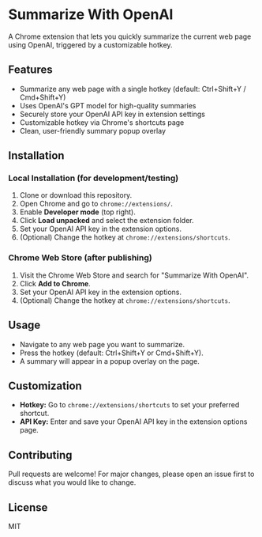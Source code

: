 # Summarize With OpenAI

A Chrome extension that lets you quickly summarize the current web page using OpenAI, triggered by a customizable hotkey.

## Features
- Summarize any web page with a single hotkey (default: Ctrl+Shift+Y / Cmd+Shift+Y)
- Uses OpenAI's GPT model for high-quality summaries
- Securely store your OpenAI API key in extension settings
- Customizable hotkey via Chrome's shortcuts page
- Clean, user-friendly summary popup overlay

## Installation

### Local Installation (for development/testing)
1. Clone or download this repository.
2. Open Chrome and go to `chrome://extensions/`.
3. Enable **Developer mode** (top right).
4. Click **Load unpacked** and select the extension folder.
5. Set your OpenAI API key in the extension options.
6. (Optional) Change the hotkey at `chrome://extensions/shortcuts`.

### Chrome Web Store (after publishing)
1. Visit the Chrome Web Store and search for "Summarize With OpenAI".
2. Click **Add to Chrome**.
3. Set your OpenAI API key in the extension options.
4. (Optional) Change the hotkey at `chrome://extensions/shortcuts`.

## Usage
- Navigate to any web page you want to summarize.
- Press the hotkey (default: Ctrl+Shift+Y or Cmd+Shift+Y).
- A summary will appear in a popup overlay on the page.

## Customization
- **Hotkey:** Go to `chrome://extensions/shortcuts` to set your preferred shortcut.
- **API Key:** Enter and save your OpenAI API key in the extension options page.

## Contributing
Pull requests are welcome! For major changes, please open an issue first to discuss what you would like to change.

## License
MIT 